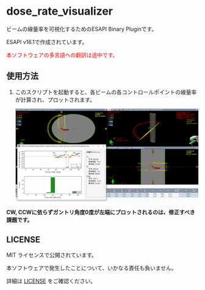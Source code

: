 # dose_rate_visualizer

ビームの線量率を可視化するためのESAPI Binary Pluginです。

ESAPI v16.1で作成されています。

<span style="color:#ff0000;">本ソフトウェアの多言語への翻訳は途中です。</span>



## 使用方法

1. このスクリプトを起動すると、各ビームの各コントロールポイントの線量率が計算され、プロットされます。

   ![select_target](./images/dose_rate_visualizer.png)

**CW, CCWに依らずガントリ角度0度が左端にプロットされるのは、修正すべき課題です。**



## LICENSE

MIT ライセンスで公開されています。

本ソフトウェアで発生したことについて、いかなる責任も負いません。

詳細は [LICENSE](https://github.com/akiaji-k/4DCT_namer/blob/main/LICENSE) をご確認ください。

